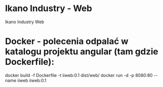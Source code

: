 # Ikano Industry - Web
Ikano Industry Web


# Docker - polecenia odpalać w katalogu projektu angular (tam gdzie Dockerfile):


docker build -f Dockerfile -t iiweb:0.1 dist/web/
docker run -d -p 8080:80 --name iiweb iiweb:0.1